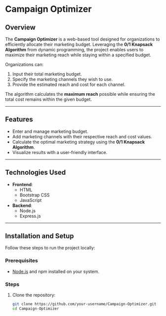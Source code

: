 # **Campaign Optimizer**

## **Overview**
The **Campaign Optimizer** is a web-based tool designed for organizations to efficiently allocate their marketing budget. Leveraging the **0/1 Knapsack Algorithm** from dynamic programming, the project enables users to maximize their marketing reach while staying within a specified budget. 

Organizations can:
1. Input their total marketing budget.
2. Specify the marketing channels they wish to use.
3. Provide the estimated reach and cost for each channel.

The algorithm calculates the **maximum reach** possible while ensuring the total cost remains within the given budget.

---

## **Features**
- Enter and manage marketing budget.
- Add marketing channels with their respective reach and cost values.
- Calculate the optimal marketing strategy using the **0/1 Knapsack Algorithm**.
- Visualize results with a user-friendly interface.

---

## **Technologies Used**
- **Frontend**:
  - HTML
  - Bootstrap CSS
  - JavaScript
- **Backend**:
  - Node.js
  - Express.js

---

## **Installation and Setup**
Follow these steps to run the project locally:

### **Prerequisites**
- [Node.js](https://nodejs.org) and npm installed on your system.

### **Steps**
1. Clone the repository:
   ```bash
   git clone https://github.com/your-username/Campaign-Optimizer.git
   cd Campaign-Optimizer
